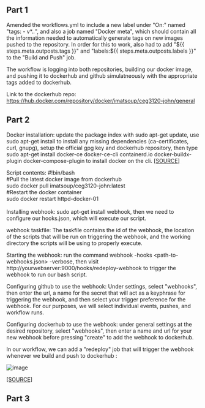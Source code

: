 Part 1
--------
Amended the workflows.yml to include a new label under "On:" named "tags: - v*.*.*", and also a job named "Docker meta", which should contain all the information needed to automatically generate tags on new images pushed to the repository. In order for this to work, also had to add "${{ steps.meta.outposts.tags }}" and "labels:${{ steps.meta.outposts.labels }}" to the "Build and Push" job.  <br/>

The workflow is logging into both repositories, building our docker image, and pushing it to dockerhub and github simulatneously with the appropriate tags added to dockerhub. <br/>

Link to the dockerhub repo: https://hub.docker.com/repository/docker/imatsoup/ceg3120-john/general <br/>

Part 2
--------

Docker installation: update the package index with sudo apt-get update, use sudo apt-get install to install any missing dependencies (ca-certificates, curl, gnupg), setup the official gpg key and dockerhub repository, then type sudo apt-get install docker-ce docker-ce-cli containerd.io docker-buildx-plugin docker-compose-plugin to install docker on the cli. <a href="https://docs.docker.com/engine/install/ubuntu/">[SOURCE]</a> <br/>

Script contents: #!bin/bash <br/>
                 #Pull the latest docker image from dockerhub  <br/>
                 sudo docker pull imatsoup/ceg3120-john:latest <br/>
                 #Restart the docker container <br/>
                 sudo docker restart httpd-docker-01 <br/>
                 <br/>
Installing webhook: sudo apt-get install webhook, then we need to configure our hooks.json, which will execute our script. <br/> 

webhook taskfile: The taskfile contains the id of the webhook, the location of the scripts that will be run on triggering the webhook, and the working directory the scripts will be using to properly execute. </br>

Starting the webhook: run the command webhook -hooks <path-to-webhooks.json> -verbose, then visit http://yourwebserver:9000/hooks/redeploy-webhook to trigger the webhook to run our bash script. <br/>

Configuring github to use the webhook: Under settings, select "webhooks", then enter the url, a name for the secret that will act as a keyphrase for triggering the webhook, and then select your trigger preference for the webhook. For our purposes, we will select individual events, pushes, and workflow runs. <br/>

Configuring dockerhub to use the webhook: under general settings at the desired repository, select "webhooks", then enter a name and url for your new webhook before pressing "create" to add the webhook to dockerhub. <br/>

In our workflow, we can add a "redeploy" job that will trigger the webhook whenever we build and push to dockerhub : <br/>

![image](https://user-images.githubusercontent.com/93290208/231549963-59f0e289-bc96-4a42-9224-977a313f5d83.png) <br/>


<a href="https://levelup.gitconnected.com/automated-deployment-using-docker-github-actions-and-webhooks-54018fc12e32">[SOURCE]</a> <br/>


Part 3
--------

